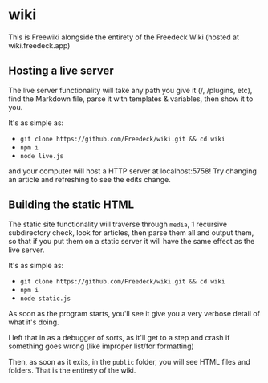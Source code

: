 # wiki

This is Freewiki alongside the entirety of the Freedeck Wiki (hosted at wiki.freedeck.app)

## Hosting a live server

The live server functionality will take any path you give it (/, /plugins, etc), find the Markdown file, parse it with templates & variables, then show it to you.

It's as simple as:

- `git clone https://github.com/Freedeck/wiki.git && cd wiki`
- `npm i`
- `node live.js`

and your computer will host a HTTP server at localhost:5758! Try changing an article and refreshing to see the edits change.

## Building the static HTML

The static site functionality will traverse through `media`, 1 recursive subdirectory check, look for articles, then parse them all and output them, so that if you put them on a static server it will have the same effect as the live server.

It's as simple as:

- `git clone https://github.com/Freedeck/wiki.git && cd wiki`
- `npm i`
- `node static.js`

As soon as the program starts, you'll see it give you a very verbose detail of what it's doing.

I left that in as a debugger of sorts, as it'll get to a step and crash if something goes wrong (like improper list/for formatting)

Then, as soon as it exits, in the `public` folder, you will see HTML files and folders. That is the entirety of the wiki.

